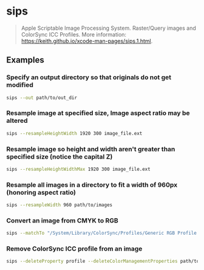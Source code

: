 # sips

> Apple Scriptable Image Processing System. Raster/Query images and ColorSync ICC Profiles. More information: <https://keith.github.io/xcode-man-pages/sips.1.html>.

## Examples

### Specify an output directory so that originals do not get modified

```bash
sips --out path/to/out_dir
```

### Resample image at specified size, Image aspect ratio may be altered

```bash
sips --resampleHeightWidth 1920 300 image_file.ext
```

### Resample image so height and width aren't greater than specified size (notice the capital Z)

```bash
sips --resampleHeightWidthMax 1920 300 image_file.ext
```

### Resample all images in a directory to fit a width of 960px (honoring aspect ratio)

```bash
sips --resampleWidth 960 path/to/images
```

### Convert an image from CMYK to RGB

```bash
sips --matchTo "/System/Library/ColorSync/Profiles/Generic RGB Profile.icc" path/to/image.ext path/to/out_dir
```

### Remove ColorSync ICC profile from an image

```bash
sips --deleteProperty profile --deleteColorManagementProperties path/to/image_file.ext
```
